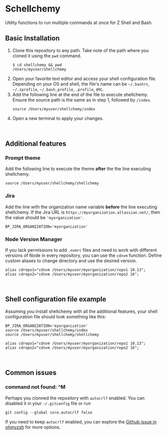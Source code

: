 # Schellchemy
Utility functions to run multiple commands at once for Z Shell and Bash. 

## Basic Installation
1. Clone this repository to any path. Take note of the path where you cloned it using the `pwd` command.
    ```
    $ cd shellchemy && pwd
    /Users/myuser/shellchemy
    ```
2. Open your favorite text editor and access your shell configuration file. Depending on your OS and shell, the file's name can be `~/.bashrc`, `~/.zprofile`, `~/.bash_profile`, `.profile`, etc.
3. Add the following line at the end of the file to execute shellchemy. Ensure the source path is the same as in step 1, followed by `/index`.
    ```
    source /Users/myuser/shellchemy/index
    ```
4. Open a new terminal to apply your changes.

<br>

## Additional features
### Prompt theme
Add the following line to execute the theme **after** the the line executing shellchemy.
```
source /Users/myuser/shellchemy/shellchemy
```
### Jira
Add the line with the organization name variable **before** the line executing shellchemy. If the Jira URL is `https://myorganization.atlassian.net/`, then the value should be `'myorganization'`.
```
BP_JIRA_ORGANIZATION='myorganization'
```
### Node Version Manager
If you lack permissions to add `.nvmrc` files and need to work with different versions of Node in every repository, you can use the `cdnvm` function. Define custom aliases to change directory and use the desired version.
```
alias cdrepo1="cdnvm /Users/myuser/myorganization/repo1 10.13";
alias cdrepo2="cdnvm /Users/myuser/myorganization/repo2 16";
```

<br>

## Shell configuration file example
Assuming you install shellchemy with all the additional features, your shell configuration file should look something like this:
```
BP_JIRA_ORGANIZATION='myorganization'
source /Users/myuser/shellchemy/index
source /Users/myuser/shellchemy/shellchemy

alias cdrepo1="cdnvm /Users/myuser/myorganization/repo1 10.13";
alias cdrepo2="cdnvm /Users/myuser/myorganization/repo2 16";
```

<br>

## Common issues
### command not found: ^M
Perhaps you clonned the repository with `autocrlf` enabled. You can disabled it in your `~/.gitconfig` file or run
```
git config --global core.autocrlf false
```
If you need to keep `autocrlf` enabled, you can explore the [Github issue in ohmyzsh](https://github.com/ohmyzsh/ohmyzsh/issues/1363) for more options.